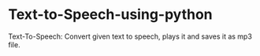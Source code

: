 # Text-to-Speech-using-python
Text-To-Speech: Convert given text to speech, plays it and saves it as mp3 file.
